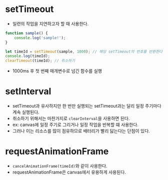 # setTimeout

-   일련의 작업을 지연하고자 할 때 사용한다.

```js
function sample() {
    console.log('sample!');
}

let timeId = setTimeout(sample, 1000); // 해당 setTimeout의 번호를 반환한다.
console.log(timeId);
clearTimeout(timeId); // 취소하기
```

-   1000ms 후 첫 번째 매개변수로 넘긴 함수를 실행

# setInterval

-   setTimeout과 유사하지만 한 번만 실행되는 setTimeout과는 달리 일정 주기마다 계속 실행된다.
-   취소하기 위해서는 마찬가지로 `clearInterval`을 사용하면 된다.
-   ex: canvas에 일정 주기로 그리거나 일정 작업을 반복할 떄 사용한다.
-   그러나 이는 리소스를 많이 점유하므로 배터리가 빨리 닳는다는 단점이 있다.

# requestAnimationFrame

-   `cancelAnimationFrame(timeId)`와 같이 사용한다.
-   requestAnimationFrame은 canvas에서 유용하게 사용된다.
